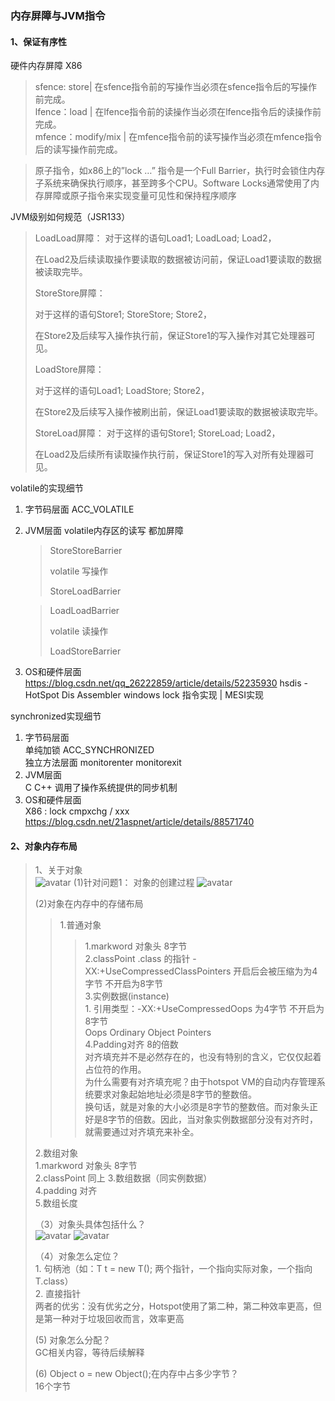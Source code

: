 ### 内存屏障与JVM指令
#### 1、保证有序性
硬件内存屏障 X86

>  sfence:  store| 在sfence指令前的写操作当必须在sfence指令后的写操作前完成。  
>  lfence：load | 在lfence指令前的读操作当必须在lfence指令后的读操作前完成。  
>  mfence：modify/mix | 在mfence指令前的读写操作当必须在mfence指令后的读写操作前完成。

> 原子指令，如x86上的”lock …” 指令是一个Full Barrier，执行时会锁住内存子系统来确保执行顺序，甚至跨多个CPU。Software Locks通常使用了内存屏障或原子指令来实现变量可见性和保持程序顺序

JVM级别如何规范（JSR133）

> LoadLoad屏障：
>   	对于这样的语句Load1; LoadLoad; Load2， 
>
>  	在Load2及后续读取操作要读取的数据被访问前，保证Load1要读取的数据被读取完毕。
>
> StoreStore屏障：
>
>  	对于这样的语句Store1; StoreStore; Store2，
>	
>  	在Store2及后续写入操作执行前，保证Store1的写入操作对其它处理器可见。
>
> LoadStore屏障：
>
>  	对于这样的语句Load1; LoadStore; Store2，
>	
>  	在Store2及后续写入操作被刷出前，保证Load1要读取的数据被读取完毕。
>
> StoreLoad屏障：
> 	对于这样的语句Store1; StoreLoad; Load2，
>
> ​	 在Load2及后续所有读取操作执行前，保证Store1的写入对所有处理器可见。

volatile的实现细节

1. 字节码层面
   ACC_VOLATILE

2. JVM层面
   volatile内存区的读写 都加屏障

   > StoreStoreBarrier
   >
   > volatile 写操作
   >
   > StoreLoadBarrier

   > LoadLoadBarrier
   >
   > volatile 读操作
   >
   > LoadStoreBarrier

3. OS和硬件层面
   https://blog.csdn.net/qq_26222859/article/details/52235930
   hsdis - HotSpot Dis Assembler
   windows lock 指令实现 | MESI实现

synchronized实现细节

1. 字节码层面  
   单纯加锁 ACC_SYNCHRONIZED  
   独立方法层面 monitorenter monitorexit  
2. JVM层面  
   C C++ 调用了操作系统提供的同步机制  
3. OS和硬件层面  
   X86 : lock cmpxchg / xxx
   [https](https://blog.csdn.net/21aspnet/article/details/88571740)[://blog.csdn.net/21aspnet/article/details/](https://blog.csdn.net/21aspnet/article/details/88571740)[88571740](https://blog.csdn.net/21aspnet/article/details/88571740)

#### 2、对象内存布局  
> 1、关于对象  
>![avatar](/Users/liufuwei/Documents/my-project/my-juc/JUC/myJuc/image/一线互联网的面试题.png)
> (1)针对问题1： 对象的创建过程 
>![avatar](/Users/liufuwei/Documents/my-project/my-juc/JUC/myJuc/image/对象的创建过程.png)
>
>(2)对象在内存中的存储布局    
>>  1.普通对象
>>>   1.markword 对象头 8字节  
>>>   2.classPoint .class 的指针 -XX:+UseCompressedClassPointers 开启后会被压缩为为4字节 不开启为8字节  
>>>   3.实例数据(instance)   
>           1. 引用类型：-XX:+UseCompressedOops 为4字节 不开启为8字节   
            Oops Ordinary Object Pointers  
>     4.Padding对齐 8的倍数  
>          对齐填充并不是必然存在的，也没有特别的含义，它仅仅起着占位符的作用。  
>          为什么需要有对齐填充呢？由于hotspot VM的自动内存管理系统要求对象起始地址必须是8字节的整数倍。  
>          换句话，就是对象的大小必须是8字节的整数倍。而对象头正好是8字节的倍数。因此，当对象实例数据部分没有对齐时，就需要通过对齐填充来补全。  
>
>   2.数组对象  
>       1.markword 对象头 8字节  
>       2.classPoint 同上
>       3.数组数据（同实例数据）  
>       4.padding 对齐    
>       5.数组长度     
>
>（3）对象头具体包括什么？  
>![avatar](/Users/liufuwei/Documents/my-project/my-juc/JUC/myJuc/image/markword结构.png)
>![avatar](/Users/liufuwei/Documents/my-project/my-juc/JUC/myJuc/image/markword64位.png)
>
>（4）对象怎么定位？  
>       1. 句柄池（如：T t = new T(); 两个指针，一个指向实际对象，一个指向T.class）  
        2. 直接指针   
        两者的优劣：没有优劣之分，Hotspot使用了第二种，第二种效率更高，但是第一种对于垃圾回收而言，效率更高    
>
>(5) 对象怎么分配？  
> GC相关内容，等待后续解释  
>
>(6) Object o = new Object();在内存中占多少字节？  
> 16个字节  